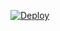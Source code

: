 [![Deploy](https://www.herokucdn.com/deploy/button.png)](https://dashboard.heroku.com/new?template=https://github.com/tutunou/kkkuu.git)
